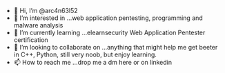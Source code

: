 - 👋 Hi, I’m @arc4n63l52
- 👀 I’m interested in ...web application pentesting, programming and malware analysis
- 🌱 I’m currently learning ...elearnsecurity Web Application Pentester certification
- 💞️ I’m looking to collaborate on ...anything that might help me get beeter in C++, Python, still very noob, but enjoy learning.
- 📫 How to reach me ...drop me a dm here or on linkedin

<!---
arc4n63l52/arc4n63l52 is a ✨ special ✨ repository because its `README.md` (this file) appears on your GitHub profile.
You can click the Preview link to take a look at your changes.
--->
